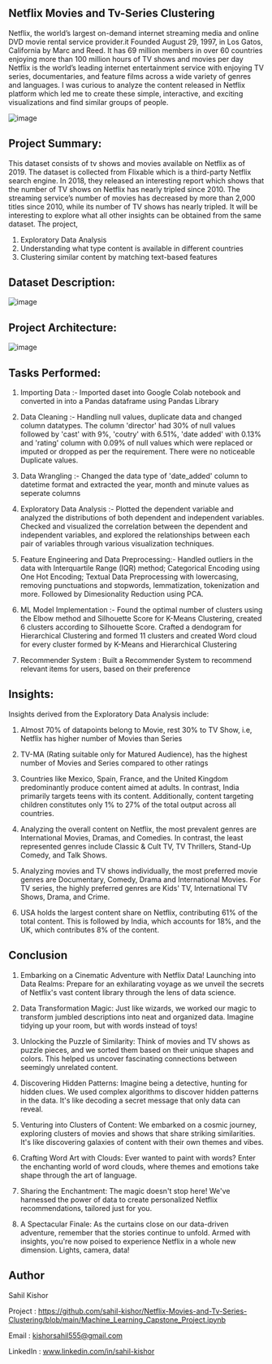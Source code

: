 ## Netflix Movies and Tv-Series Clustering

Netflix, the world’s largest on-demand internet streaming media and online DVD movie rental service provider.it Founded August 29, 1997, in Los Gatos, California by Marc and Reed. It has 69 million members in over 60 countries enjoying more than 100 million hours of TV shows and movies per day Netflix is the world’s leading internet entertainment service with enjoying TV series, documentaries, and feature films across a wide variety of genres and languages. I was curious to analyze the content released in Netflix platform which led me to create these simple, interactive, and exciting visualizations and find similar groups of people.

![image](https://github.com/sahil-kishor/Netflix-Movies-and-Tv-Series-Clustering/assets/159517524/6801e807-d430-4c45-a39b-7acc54955c68)

## Project Summary: 

This dataset consists of tv shows and movies available on Netflix as of 2019. The dataset is collected from Flixable which is a third-party Netflix search engine. In 2018, they released an interesting report which shows that the number of TV shows on Netflix has nearly tripled since 2010. The streaming service’s number of movies has decreased by more than 2,000 titles since 2010, while its number of TV shows has nearly tripled. It will be interesting to explore what all other insights can be obtained from the same dataset. The project,

1. Exploratory Data Analysis
2. Understanding what type content is available in different countries
3. Clustering similar content by matching text-based features

## Dataset Description:

![image](https://github.com/sahil-kishor/Netflix-Movies-and-Tv-Series-Clustering/assets/159517524/995c4ae1-9953-4745-9a4a-0f4d4bd32711)

## Project Architecture:

![image](https://github.com/sahil-kishor/Netflix-Movies-and-Tv-Series-Clustering/assets/159517524/b0b9b271-59f6-4bda-9829-30f95f1507b8)

## Tasks Performed:

1. Importing Data :- Imported daset into Google Colab notebook and converted in into a Pandas dataframe using Pandas Library

2. Data Cleaning :- Handling null values, duplicate data and changed column datatypes. The column 'director' had 30% of null values followed by 'cast' with 9%, 'coutry' with 6.51%, 'date added' with 0.13% and 'rating' column with 0.09% of null values which were replaced or imputed or dropped as per the requirement. There were no noticeable Duplicate values.

3. Data Wrangling :- Changed the data type of 'date_added' column to datetime format and extracted the year, month and minute values as seperate columns

4. Exploratory Data Analysis :- Plotted the dependent variable and analyzed the distributions of both dependent and independent variables. Checked and visualized the correlation between the dependent and independent variables, and explored the relationships between each pair of variables through various visualization techniques.

6. Feature Engineering and Data Preprocessing:- Handled outliers in the data with Interquartile Range (IQR) method; Categorical Encoding using One Hot Encoding; Textual Data Preprocessing with lowercasing, removing punctuations and stopwords, lemmatization, tokenization and more. Followed by Dimesionality Reduction using PCA.

7. ML Model Implementation :- Found the optimal number of clusters using the Elbow method and Silhouette Score for K-Means Clustering, created 6 clusters according to Silhouette Score. Crafted a dendogram for Hierarchical Clustering and formed 11 clusters and created Word cloud for every cluster formed by K-Means and Hierarchical Clustering

8. Recommender System : Built a Recommender System to recommend relevant items for users, based on their preference

## Insights:
Insights derived from the Exploratory Data Analysis include:

1. Almost 70% of datapoints belong to Movie, rest 30% to TV Show, i.e, Netflix has higher number of Movies than Series

2. TV-MA (Rating suitable only for Matured Audience), has the highest number of Movies and Series compared to other ratings

3. Countries like Mexico, Spain, France, and the United Kingdom predominantly produce content aimed at adults. In contrast, India primarily targets teens with its content. Additionally, content targeting children constitutes only 1% to 27% of the total output across all countries.

4. Analyzing the overall content on Netflix, the most prevalent genres are International Movies, Dramas, and Comedies. In contrast, the least represented genres include Classic & Cult TV, TV Thrillers, Stand-Up Comedy, and Talk Shows.

5. Analyzing movies and TV shows individually, the most preferred movie genres are Documentary, Comedy, Drama and International Movies. For TV series, the highly preferred genres are Kids' TV, International TV Shows, Drama, and Crime.

6. USA holds the largest content share on Netflix, contributing 61% of the total content. This is followed by India, which accounts for 18%, and the UK, which contributes 8% of the content.

## Conclusion
1. Embarking on a Cinematic Adventure with Netflix Data! Launching into Data Realms: Prepare for an exhilarating voyage as we unveil the secrets of Netflix's vast content library through the lens of data science.

2. Data Transformation Magic: Just like wizards, we worked our magic to transform jumbled descriptions into neat and organized data. Imagine tidying up your room, but with words instead of toys!

3. Unlocking the Puzzle of Similarity: Think of movies and TV shows as puzzle pieces, and we sorted them based on their unique shapes and colors. This helped us uncover fascinating connections between seemingly unrelated content.

4. Discovering Hidden Patterns: Imagine being a detective, hunting for hidden clues. We used complex algorithms to discover hidden patterns in the data. It's like decoding a secret message that only data can reveal.

5. Venturing into Clusters of Content: We embarked on a cosmic journey, exploring clusters of movies and shows that share striking similarities. It's like discovering galaxies of content with their own themes and vibes.

6. Crafting Word Art with Clouds: Ever wanted to paint with words? Enter the enchanting world of word clouds, where themes and emotions take shape through the art of language.

7. Sharing the Enchantment: The magic doesn't stop here! We've harnessed the power of data to create personalized Netflix recommendations, tailored just for you.

9. A Spectacular Finale: As the curtains close on our data-driven adventure, remember that the stories continue to unfold. Armed with insights, you're now poised to experience Netflix in a whole new dimension. Lights, camera, data!


## Author

Sahil Kishor

Project : https://github.com/sahil-kishor/Netflix-Movies-and-Tv-Series-Clustering/blob/main/Machine_Learning_Capstone_Project.ipynb

Email : kishorsahil555@gmail.com

LinkedIn : www.linkedin.com/in/sahil-kishor


